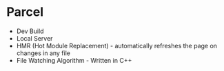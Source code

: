 # Parcel
- Dev Build
- Local Server
- HMR (Hot Module Replacement) - automatically refreshes the page on changes in any file
- File Watching Algorithm - Written in C++